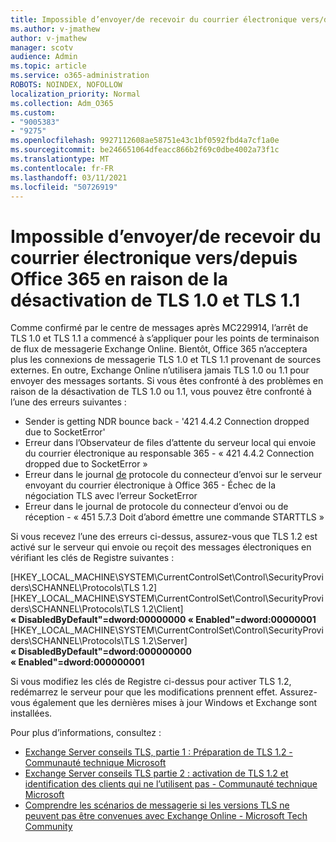 ```yaml
---
title: Impossible d’envoyer/de recevoir du courrier électronique vers/depuis Office 365 en raison de la désactivation de TLS 1.0 et TLS 1.1
ms.author: v-jmathew
author: v-jmathew
manager: scotv
audience: Admin
ms.topic: article
ms.service: o365-administration
ROBOTS: NOINDEX, NOFOLLOW
localization_priority: Normal
ms.collection: Adm_O365
ms.custom:
- "9005383"
- "9275"
ms.openlocfilehash: 9927112608ae58751e43c1bf0592fbd4a7cf1a0e
ms.sourcegitcommit: be246651064dfeacc866b2f69c0dbe4002a73f1c
ms.translationtype: MT
ms.contentlocale: fr-FR
ms.lasthandoff: 03/11/2021
ms.locfileid: "50726919"
---
```

# <a name="unable-to-sendreceive-email-tofrom-office-365-because-of-the-tls-10-and-tls-11-disablement"></a>Impossible d’envoyer/de recevoir du courrier électronique vers/depuis Office 365 en raison de la désactivation de TLS 1.0 et TLS 1.1

Comme confirmé par le centre de messages après MC229914, l’arrêt de TLS 1.0 et TLS 1.1 a commencé à s’appliquer pour les points de terminaison de flux de messagerie Exchange Online. Bientôt, Office 365 n’acceptera plus les connexions de messagerie TLS 1.0 et TLS 1.1 provenant de sources externes. En outre, Exchange Online n’utilisera jamais TLS 1.0 ou 1.1 pour envoyer des messages sortants. Si vous êtes confronté à des problèmes en raison de la désactivation de TLS 1.0 ou 1.1, vous pouvez être confronté à l’une des erreurs suivantes :

- Sender is getting NDR bounce back - '421 4.4.2 Connection dropped due to SocketError'
- Erreur dans l’Observateur de files d’attente du serveur local qui envoie du courrier électronique au responsable 365 - « 421 4.4.2 Connection dropped due to SocketError »
- Erreur dans le journal [de](https://docs.microsoft.com/exchange/mail-flow/connectors/protocol-logging) protocole du connecteur d’envoi sur le serveur envoyant du courrier électronique à Office 365 - Échec de la négociation TLS avec l’erreur SocketError
- Erreur dans le journal de protocole du connecteur d’envoi ou de réception - « 451 5.7.3 Doit d’abord émettre une commande STARTTLS »

Si vous recevez l’une des erreurs ci-dessus, assurez-vous que TLS 1.2 est activé sur le serveur qui envoie ou reçoit des messages électroniques en vérifiant les clés de Registre suivantes :

[HKEY_LOCAL_MACHINE\SYSTEM\CurrentControlSet\Control\SecurityProviders\SCHANNEL\Protocols\TLS 1.2] [HKEY_LOCAL_MACHINE\SYSTEM\CurrentControlSet\Control\SecurityProviders\SCHANNEL\Protocols\TLS 1.2\Client] **« DisabledByDefault"=dword:00000000 « Enabled"=dword:00000001** [HKEY_LOCAL_MACHINE\SYSTEM\CurrentControlSet\Control\SecurityProviders\SCHANNEL\Protocols\TLS 1.2\Server] **« DisabledByDefault"=dword:000000000 « Enabled"=dword:000000001**

Si vous modifiez les clés de Registre ci-dessus pour activer TLS 1.2, redémarrez le serveur pour que les modifications prennent effet. Assurez-vous également que les dernières mises à jour Windows et Exchange sont installées.

Pour plus d’informations, consultez :

- [Exchange Server conseils TLS, partie 1 : Préparation de TLS 1.2 - Communauté technique Microsoft](https://techcommunity.microsoft.com/t5/exchange-team-blog/exchange-server-tls-guidance-part-1-getting-ready-for-tls-1-2/ba-p/607649)
- [Exchange Server conseils TLS partie 2 : activation de TLS 1.2 et identification des clients qui ne l’utilisent pas - Communauté technique Microsoft](https://techcommunity.microsoft.com/t5/exchange-team-blog/exchange-server-tls-guidance-part-2-enabling-tls-1-2-and/ba-p/607761)
- [Comprendre les scénarios de messagerie si les versions TLS ne peuvent pas être convenues avec Exchange Online - Microsoft Tech Community](https://techcommunity.microsoft.com/t5/exchange-team-blog/understanding-email-scenarios-if-tls-versions-cannot-be-agreed/ba-p/2065089)
